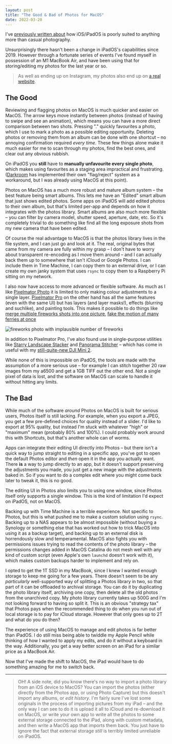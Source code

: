 ```yaml
---
layout: post
title: "The Good & Bad of Photos for MacOS"
date: 2022-03-20
---
```


I've [previously written about](https://willhbr.net/2019/11/02/impracticalities-of-ios-photo-management-for-photographers/) how iOS/iPadOS is poorly suited to anything more than casual photography.

Unsurprisingly there hasn't been a change in iPadOS's capabilities since 2019. However through a fortunate series of events I've found myself in possession of an M1 MacBook Air, and have been using that for storing/editing my photos for the last year or so.

> As well as ending up on Instagram, my photos also end up on [a real website](https://pics.willhbr.net).

## The Good

Reviewing and flagging photos on MacOS is much quicker and easier on MacOS. The arrow keys move instantly between photos (instead of having to swipe and see an animation), which means you can have a more direct comparison between two shots. Pressing "." quickly favourites a photo, which I use to mark a photo as a possible editing opportunity. Deleting photos or removing them from an album can be done with one shortcut – no annoying confirmation required _every time_. These few things alone make it much easier for me to scan through my photos, find the best ones, and clear out any obvious rubbish.

On iPadOS you **still** have to **manually unfavourite every single photo**, which makes using favourites as a staging area impractical and frustrating. ([Darkroom](https://darkroom.co) has implemented their own "flag/reject" system as a workaround, but I was already using MacOS at this point).

Photos on MacOS has a much more robust and mature album system – the best feature being smart albums. This lets me have an "Edited" smart album that just shows edited photos. Some apps on iPadOS will add edited photos to their own album, but that's limited per-app and depends on how it integrates with the photos library. Smart albums are also much more flexible – you can filter by camera model, shutter speed, aperture, date, etc. So it's completely trivial to do something like find all the long exposure shots from my new camera that have been edited.

Of course the real advantage to MacOS is that the photos library lives in the file system, and I can just go and look at it. The real, original bytes that came from my camera are fully within my grasp – I don't have to worry about transparent re-encoding as I move them around – and I can actually back them up to somewhere that isn't iCloud or Google Photos. I can include them in Time Machine, I can copy them to an external drive, or I can create my own janky system that uses `rsync` to copy them to a Raspberry Pi sitting on my network.

I also now have access to more advanced or flexible software. As much as I like [Pixelmator Photo](https://www.pixelmator.com/photo/) it is limited to only making colour adjustments to a single layer. [Pixelmator Pro](https://www.pixelmator.com/pro/) on the other hand has all the same features (even with the same UI) but has layers (and layer masks!), effects (blurring and suchlike), and painting tools. This makes it possible to do things like [merge multiple fireworks shots into one picture](https://pics.willhbr.net/2022/01/01/post.html), [fake the motion of many ferries at once](https://pics.willhbr.net/2021/12/28/post.html)

![fireworks photo with implausible number of fireworks](https://pics.willhbr.net/photos/thumb-2022-01-01.jpeg)

In addition to Pixelmator Pro, I've also found use in single-purpose utilities like [Starry Landscape Stacker](https://sites.google.com/site/starrylandscapestacker/home) and [Panorama Stitcher](https://www.panoramastitcher.com) – which has come in useful with my [still-quite-new DJI Mini 2](https://pics.willhbr.net/2022/02/06/post.html).

While none of this is impossible on iPadOS, the tools are made with the assumption of a more serious use – for example I can stitch together 20 raw images from my a6500 and get a 1GB TIFF out the other end. Not a single pixel of data is lost, and the software on MacOS can scale to handle it without hitting any limits.

## The Bad

While much of the software _around_ Photos on MacOS is built for serious users, Photos itself is still lacking. For example, when you export a JPEG, you get a few pre-defined choices for quality instead of a slider. I'd like to export at 95% quality, but instead I'm stuck with whatever "high" or "maximum" mean (probably 80% and 100%). I could probably work around this with Shortcuts, but that's another whole can of worms.

Apps can integrate their editing UI directly into Photos – but there isn't a quick way to jump straight to editing in a specific app, you've got to open the default Photos editor and _then_ open it in the app you actually want. There **is** a way to jump directly to an app, but it doesn't support preserving the adjustments you made, you just get a new image with the adjustments baked in. So if you want to do a complex edit where you might come back later to tweak it, this is no good.

The editing UI in Photos also limits you to using one window, since Photos itself only supports a single window. This is the kind of limitation I'd expect on iPadOS, not on MacOS.

Backing up with Time Machine is a terrible experience. Not specific to Photos, but this is what pushed me to make a custom solution using `rsync`. Backing up to a NAS appears to be almost impossible (without buying a Synology or something else that has worked out how to trick MacOS into using it as a backup target), and backing up to an external disk is horrendously slow and temperamental. MacOS also fights you with permissions issues trying to read the contents of the photo library – the permissions changes added in MacOS Catalina do not mesh well with any kind of custom script (even Apple's own `launchd` doesn't work with it), which makes custom backups harder to implement and rely on.

I opted to get the 1T SSD in my MacBook, since I knew I wanted enough storage to keep me going for a few years. There doesn't seem to be any _particularly_ well-supported way of splitting a Photos library in two, so that part of it can be offloaded to archival storage. You can do it by duplicating the photo library itself, archiving one copy, then delete all the old photos from the unarchived copy. My photo library currently takes up 500G and I'm not looking forward to having so split it. This is an obvious "strategy tax" that Photos pays when the recommended thing to do when you run out of local storage is to pay for iCloud storage. However that only goes up to 2T and what do you do then?

The experience of using MacOS to manage and edit photos is far better than iPadOS. I do still miss being able to twiddle my Apple Pencil while thinking of how I wanted to apply my edits, and do it without a keyboard in the way. Additionally, you get a way better screen on an iPad for a similar price as a MacBook Air.

Now that I've made the shift to MacOS, the iPad would have to do something amazing for me to switch back.

---

> OH! A side note, did you know there's no way to import a photo library from an iOS device to MacOS? You can import the photos (either directly from the Photos app, or using Photo Capture) but this doesn't import any albums, or _edit history_. I'm fairly sure I've lost some originals in the process of importing pictures from my iPad – and the only way I can see to do it is upload it all to iCloud and re-download it on MacOS, or write your own app to write all the photos to some external storage connected to the iPad, along with custom metadata, and then write a MacOS app that imports them back. You just have to ignore the fact that external storage _still_ is terribly limited unreliable on iPadOS.